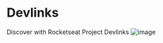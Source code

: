 # Devlinks

Discover with Rocketseat 
Project Devlinks
![image](https://github.com/nenasantos/Devlinks/assets/126774359/2f784d56-f554-4a3f-9773-f8aa36b8485a)
